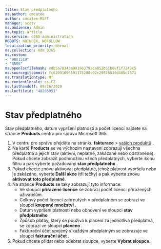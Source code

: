 ```yaml
---
title: Stav předplatného
ms.author: cmcatee
author: cmcatee-MSFT
manager: scotv
ms.audience: Admin
ms.topic: article
ms.service: o365-administration
ROBOTS: NOINDEX, NOFOLLOW
localization_priority: Normal
ms.collection: Adm_O365
ms.custom:
- "9001519"
- "3586"
ms.openlocfilehash: edb5a78343a99196379aca052b51b0ef1f7249c5
ms.sourcegitcommit: fc62091696591175280c02c29876530d485c7871
ms.translationtype: MT
ms.contentlocale: cs-CZ
ms.lasthandoff: 09/26/2020
ms.locfileid: "48286951"
---
```

# <a name="subscription-status"></a>Stav předplatného

Stav předplatného, datum vypršení platnosti a počet licencí najdete na stránce **Products** centra pro správu Microsoft 365.

1. V centru pro správu přejděte na stránku **fakturace**  >  [vašich produktů](https://go.microsoft.com/fwlink/p/?linkid=842054) .
2. Na kartě **Products** se ve výchozím nastavení zobrazují všechna předplatná a jejich stav (aktivní, neplatné, zakázané nebo odstraněné). Pokud chcete zobrazit podmnožinu všech předplatných, vyberte ikonu filtru a pak vyberte požadovaný **stav předplatného** .
3. Pokud chcete znovu aktivovat předplatné, jehož platnost vypršela nebo je zakázáno, vyberte **Další akce** (tři tečky) a pak vyberte znovu **aktivovat toto předplatné**.
4. Na stránce **Products** se taky zobrazují tyto informace:
    - Ve sloupci **přiřazené licence** se zobrazí počet licencí přiřazených uživatelům.
    - Celkový počet licencí zahrnutých v předplatném se zobrazí ve sloupci **koupené množství** .
    - Datum vypršení platnosti nebo obnovení ve sloupci **stav předplatného**
    - Způsob platby, který se používá k placení za jednotlivá předplatná, se zobrazí ve sloupci **placeno** .
    - Fakturační účet spojený s každým předplatným se zobrazuje ve sloupci **fakturační účet** .
5. Pokud chcete přidat nebo odebrat sloupce, vyberte **Vybrat sloupce**.